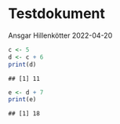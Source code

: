 Testdokument
================
Ansgar Hillenkötter
2022-04-20

``` r
c <- 5
d <- c + 6
print(d)
```

    ## [1] 11

``` r
e <- d + 7
print(e)
```

    ## [1] 18
